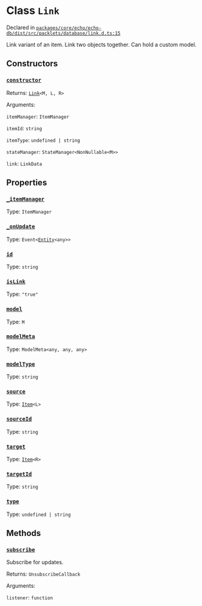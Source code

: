 # Class `Link`
Declared in [`packages/core/echo/echo-db/dist/src/packlets/database/link.d.ts:15`]()


Link variant of an item. Link two objects together. Can hold a custom model.

## Constructors
### [`constructor`]()


Returns: [`Link`](/api/@dxos/client/classes/Link)`<M, L, R>`

Arguments: 

`itemManager`: `ItemManager`

`itemId`: `string`

`itemType`: `undefined | string`

`stateManager`: `StateManager<NonNullable<M>>`

`link`: `LinkData`

## Properties
### [`_itemManager`]()
Type: `ItemManager`
### [`_onUpdate`]()
Type: `Event<`[`Entity`](/api/@dxos/client/classes/Entity)`<any>>`
### [`id`]()
Type: `string`
### [`isLink`]()
Type: `"true"`
### [`model`]()
Type: `M`
### [`modelMeta`]()
Type: `ModelMeta<any, any, any>`
### [`modelType`]()
Type: `string`
### [`source`]()
Type: [`Item`](/api/@dxos/client/classes/Item)`<L>`
### [`sourceId`]()
Type: `string`
### [`target`]()
Type: [`Item`](/api/@dxos/client/classes/Item)`<R>`
### [`targetId`]()
Type: `string`
### [`type`]()
Type: `undefined | string`

## Methods
### [`subscribe`]()


Subscribe for updates.

Returns: `UnsubscribeCallback`

Arguments: 

`listener`: `function`